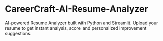 # CareerCraft-AI-Resume-Analyzer
AI-powered Resume Analyzer built with Python and Streamlit. Upload your resume to get instant analysis, score, and personalized improvement suggestions.
